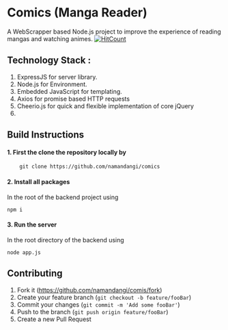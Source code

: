 # Comics (Manga Reader)

   A WebScrapper based Node.js project to improve the experience of reading mangas and watching animes. 
   [![HitCount](http://hits.dwyl.io/namandangi/comics.svg)](http://hits.dwyl.io/namandangi/comics)

## Technology Stack :

   1. ExpressJS for server library.
   2. Node.js for Environment.
   3. Embedded JavaScript for templating.
   4. Axios for promise based HTTP requests
   5. Cheerio.js for quick and flexible implementation of core jQuery
   6. 

## Build Instructions 
 
 #### 1. First the clone the repository locally by 
  ```
      git clone https://github.com/namandangi/comics
  ```
 #### 2. Install all packages 
 
   In the root of the backend project using
  ```
  npm i
  ```
 #### 3. Run the server
 
   In the root directory of the backend using 
   ```
   node app.js
   ```
  ## Contributing
  
   1. Fork it (https://github.com/namandangi/comis/fork)
   2. Create your feature branch  (```git checkout -b feature/fooBar```)
   3. Commit your changes (```git commit -m 'Add some fooBar'```)
   4. Push to the branch (```git push origin feature/fooBar```)
   5. Create a new Pull Request
